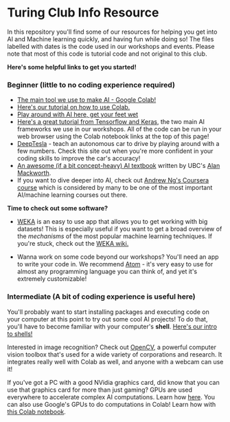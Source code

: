# Turing Club Info Resource

In this repository you'll find some of our resources for helping you get into AI and Machine learning quickly, and having fun while doing so! The files labelled with dates is the code used in our workshops and events. Please note that most of this code is tutorial code and not original to this club.

**Here's some helpful links to get you started!**

### Beginner (little to no coding experience required)
- [The main tool we use to make AI - Google Colab!](https://colab.research.google.com/)
- [Here's our tutorial on how to use Colab.](https://github.com/turing-club/info/blob/master/intro-to-colab.md)
- [Play around with AI here, get your feet wet](https://experiments.withgoogle.com/ai)
- [Here's a great tutorial from Tensorflow and Keras](https://www.tensorflow.org/tutorials/keras/classification), the two main AI frameworks we use in our workshops. All of the code can be run in your web browser using the Colab notebook links at the top of this page!
- [DeepTesla](http://selfdrivingcars.mit.edu/deeptesla/) - teach an autonomous car to drive by playing around with a few numbers. Check this site out when you're more confident in your coding skills to improve the car's accuracy!
- [An awesome (if a bit concept-heavy) AI textbook](http://artint.info/) written by UBC's [Alan Mackworth](http://www.cs.ubc.ca/~mack/).
- If you want to dive deeper into AI, check out [Andrew Ng's Coursera course](https://www.coursera.org/learn/machine-learning) which is considered by many to be one of the most important AI/machine learning courses out there.

**Time to check out some software?**
- [WEKA](https://www.cs.waikato.ac.nz/ml/weka/index.html) is an easy to use app that allows you to get working with big datasets! This is especially useful if you want to get a broad overview of the *mechanisms* of the most popular machine learning techniques. If you're stuck, check out the [WEKA wiki.](http://weka.wikispaces.com/Frequently+Asked+Questions)

- Wanna work on some code beyond our workshops? You'll need an app to write your code in. We recommend [Atom](https://atom.io/) - it's very easy to use for almost any programming language you can think of, and yet it's extremely customizable!

### Intermediate (A bit of coding experience is useful here)

You'll probably want to start installing packages and executing code on your computer at this point to try out some cool AI projects! To do that, you'll have to become familiar with your computer's **shell**. [Here's our intro to shells!](https://github.com/turing-club/info/blob/master/intro-to-shells.md)

Interested in image recognition? Check out [OpenCV](https://opencv-python-tutroals.readthedocs.io/en/latest/), a powerful computer vision toolbox that's used for a wide variety of corporations and research. It integrates really well with Colab as well, and anyone with a webcam can use it!

If you've got a PC with a good NVidia graphics card, did know that you can use that graphics card for more than just gaming? GPUs are used everywhere to accelerate complex AI computations. Learn how [here](https://developer.nvidia.com/cuda-zone). You can also use Google's GPUs to do computations in Colab! Learn how with [this Colab notebook](https://colab.research.google.com/notebooks/gpu.ipynb).
